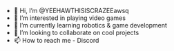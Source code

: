 - 👋 Hi, I’m @YEEHAWTHISISCRAZEEawsq
- 👀 I’m interested in playing video games
- 🌱 I’m currently learning robotics & game development
- 💞️ I’m looking to collaborate on cool projects
- 📫 How to reach me - Discord 

<!---
YEEHAWTHISISCRAZEE/YEEHAWTHISISCRAZEE is a ✨ special ✨ repository because its `README.md` (this file) appears on your GitHub profile.
You can click the Preview link to take a look at your changes.
--->
